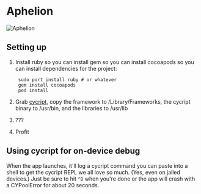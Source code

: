 # Aphelion
![Aphelion](http://i.imgur.com/4m8ndyE.png)

## Setting up
1. Install ruby so you can install gem so you can install cocoapods so you can install dependencies for the project:

        sudo port install ruby # or whatever
        gem install cocoapods
        pod install
2. Grab [cycript](https://cydia.saurik.com/api/latest/3), copy the framework to /Library/Frameworks, the cycript binary to /usr/bin, and the libraries to /usr/lib
3. ???
4. Profit

## Using cycript for on-device debug
When the app launches, it'll log a cycript command you can paste into a shell to get the cycript REPL we all love so much. (Yes, even on jailed devices.) Just be sure to hit `^D` when you're done or the app will crash with a CYPoolError for about 20 seconds.
